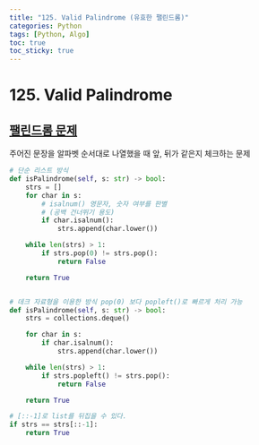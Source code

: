 ```yaml
---
title: "125. Valid Palindrome (유효한 팰린드롬)"
categories: Python
tags: [Python, Algo]
toc: true  
toc_sticky: true 
---
```

# 125. Valid Palindrome

## [팰린드롬 문제](https://leetcode.com/problems/valid-palindrome/)
주어진 문장을 알파벳 순서대로 나열했을 때 앞, 뒤가 같은지 체크하는 문제

~~~python
# 단순 리스트 방식
def isPalindrome(self, s: str) -> bool:
    strs = []
    for char in s:
        # isalnum() 영문자, 숫자 여부를 판별
        # (공백 건너뛰기 용도)
        if char.isalnum():
            strs.append(char.lower())

    while len(strs) > 1:
        if strs.pop(0) != strs.pop():
            return False

    return True


# 데크 자료형을 이용한 방식 pop(0) 보다 popleft()로 빠르게 처리 가능
def isPalindrome(self, s: str) -> bool:
    strs = collections.deque()

    for char in s:
        if char.isalnum():
            strs.append(char.lower())

    while len(strs) > 1:
        if strs.popleft() != strs.pop():
            return False

    return True

# [::-1]로 list를 뒤집을 수 있다.
if strs == strs[::-1]:
    return True
~~~
